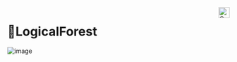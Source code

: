 <a href="https://compass.uol">
    <img src="https://compass.uol/etc.clientlibs/compass/clientlibs/clientlib-react/resources/static/media/logo.d35fe3b1.svg" alt="Compass.UOL logo" title="Compass.UOL" align="right" height="25" />
</a>

# 📙LogicalForest
![image](https://user-images.githubusercontent.com/95503135/186297747-532a59c1-e8ab-4399-ab9b-270452b5c1f9.png)

# 

